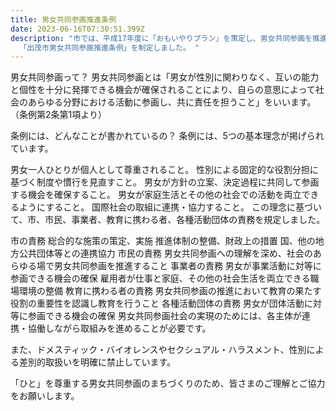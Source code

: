 ```yaml
---
title: 男女共同参画推進条例
date: 2023-06-16T07:30:51.399Z
description: "市では、平成17年度に「おもいやりプラン」を策定し、男女共同参画を推進してきましたが、今後より一層積極的に取組みを進めていくために\
  「出茂市男女共同参画推進条例」を制定しました。 "
---
```

男女共同参画って？
男女共同参画とは「男女が性別に関わりなく、互いの能力と個性を十分に発揮できる機会が確保されることにより、自らの意思によって社会のあらゆる分野における活動に参画し、共に責任を担うこと」をいいます。（条例第2条第1項より）

条例には、どんなことが書かれているの？
条例には、5つの基本理念が掲げられています。

男女一人ひとりが個人として尊重されること。
性別による固定的な役割分担に基づく制度や慣行を見直すこと。
男女が方針の立案、決定過程に共同して参画する機会を確保すること。
男女が家庭生活とその他の社会での活動を両立できるようにすること。
国際社会の取組に連携・協力すること。
この理念に基づいて、市、市民、事業者、教育に携わる者、各種活動団体の責務を規定しました。

市の責務
総合的な施策の策定、実施
推進体制の整備、財政上の措置
国、他の地方公共団体等との連携協力
市民の責務
男女共同参画への理解を深め、社会のあらゆる場で男女共同参画を推進すること
事業者の責務
男女が事業活動に対等に参画できる機会の確保
雇用者が仕事と家庭、その他の社会生活を両立できる職場環境の整備
教育に携わる者の責務
男女共同参画の推進において教育の果たす役割の重要性を認識し教育を行うこと
各種活動団体の責務
男女が団体活動に対等に参画できる機会の確保
男女共同参画社会の実現のためには、各主体が連携・協働しながら取組みを進めることが必要です。

また、ドメスティック・バイオレンスやセクシュアル・ハラスメント、性別による差別的取扱いを明確に禁止しています。 

「ひと」を尊重する男女共同参画のまちづくりのため、皆さまのご理解とご協力をお願いします。